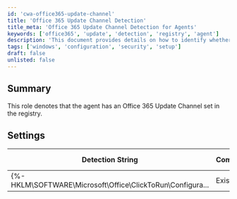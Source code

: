 ```yaml
---
id: 'cwa-office365-update-channel'
title: 'Office 365 Update Channel Detection'
title_meta: 'Office 365 Update Channel Detection for Agents'
keywords: ['office365', 'update', 'detection', 'registry', 'agent']
description: 'This document provides details on how to identify whether an agent has an Office 365 Update Channel set in the registry, including the detection string and applicable operating systems.'
tags: ['windows', 'configuration', 'security', 'setup']
draft: false
unlisted: false
---
```

## Summary

This role denotes that the agent has an Office 365 Update Channel set in the registry.

## Settings

| Detection String                                          | Comparator | Result | Applicable OS |
|----------------------------------------------------------|------------|--------|----------------|
| {%-HKLM\SOFTWARE\Microsoft\Office\ClickToRun\Configura... | Exists     |        | Windows OS     |



